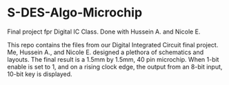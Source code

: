 # S-DES-Algo-Microchip
Final project fpr Digital IC Class. Done with Hussein A. and Nicole E.

This repo contains the files from our Digital Integrated Circuit final project. Me, Hussein A., and Nicole E. designed a plethora of schematics and layouts. The final result is a 1.5mm by 1.5mm, 40 pin microchip. When 1-bit enable is set to 1, and on a rising clock edge, the output from an 8-bit input, 10-bit key is displayed.
